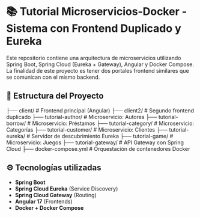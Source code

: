 # 📚 Tutorial Microservicios-Docker - Sistema con Frontend Duplicado y Eureka

Este repositorio contiene una arquitectura de microservicios utilizando Spring Boot, Spring Cloud (Eureka + Gateway), Angular y Docker Compose. 
La finalidad de este proyecto es tener dos portales frontend similares que se comunican con el mismo backend.


## 🧱 Estructura del Proyecto

├── client/               # Frontend principal (Angular)
├── client2/              # Segundo frontend duplicado
├── tutorial-author/      # Microservicio: Autores
├── tutorial-borrow/      # Microservicio: Préstamos
├── tutorial-category/    # Microservicio: Categorías
├── tutorial-customer/    # Microservicio: Clientes
├── tutorial-eureka/      # Servidor de descubrimiento Eureka
├── tutorial-game/        # Microservicio: Juegos
├── tutorial-gateway/     # API Gateway con Spring Cloud
├── docker-compose.yml    # Orquestación de contenedores Docker

## ⚙️ Tecnologías utilizadas

- **Spring Boot**
- **Spring Cloud Eureka** (Service Discovery)
- **Spring Cloud Gateway** (Routing)
- **Angular 17** (Frontends)
- **Docker + Docker Compose**
